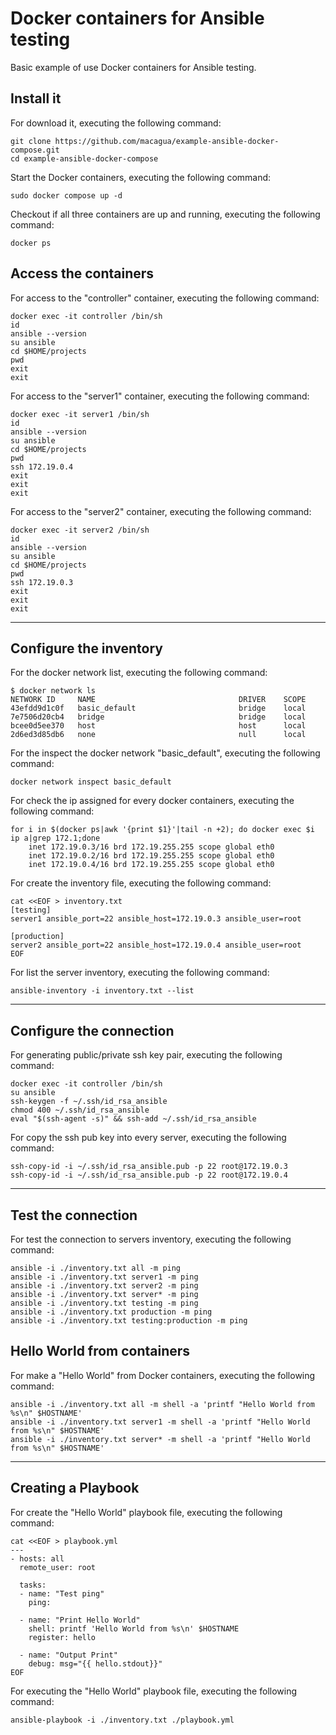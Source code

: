 # Docker containers for Ansible testing

Basic example of use Docker containers for Ansible testing.

## Install it

For download it, executing the following command:

```
git clone https://github.com/macagua/example-ansible-docker-compose.git
cd example-ansible-docker-compose
```

Start the Docker containers, executing the following command:

```
sudo docker compose up -d
```

Checkout if all three containers are up and running, executing the following command:

```
docker ps
```

## Access the containers

For access to the "controller" container, executing the following command:

```
docker exec -it controller /bin/sh
id
ansible --version
su ansible
cd $HOME/projects
pwd
exit
exit
```

For access to the "server1" container, executing the following command:

```
docker exec -it server1 /bin/sh
id
ansible --version
su ansible
cd $HOME/projects
pwd
ssh 172.19.0.4
exit
exit
exit
```

For access to the "server2" container, executing the following command:

```
docker exec -it server2 /bin/sh
id
ansible --version
su ansible
cd $HOME/projects
pwd
ssh 172.19.0.3
exit
exit
exit
```

---

## Configure the inventory

For the docker network list, executing the following command:

```
$ docker network ls
NETWORK ID     NAME                                DRIVER    SCOPE
43efdd9d1c0f   basic_default                       bridge    local
7e7506d20cb4   bridge                              bridge    local
bcee0d5ee370   host                                host      local
2d6ed3d85db6   none                                null      local
```

For the inspect the docker network "basic_default", executing the following command:

```
docker network inspect basic_default
```

For check the ip assigned for every docker containers, executing the following command:

```
for i in $(docker ps|awk '{print $1}'|tail -n +2); do docker exec $i ip a|grep 172.1;done
    inet 172.19.0.3/16 brd 172.19.255.255 scope global eth0
    inet 172.19.0.2/16 brd 172.19.255.255 scope global eth0
    inet 172.19.0.4/16 brd 172.19.255.255 scope global eth0
```

For create the inventory file, executing the following command:

```
cat <<EOF > inventory.txt
[testing]
server1 ansible_port=22 ansible_host=172.19.0.3 ansible_user=root

[production]
server2 ansible_port=22 ansible_host=172.19.0.4 ansible_user=root
EOF
```

For list the server inventory, executing the following command:

```
ansible-inventory -i inventory.txt --list
```
---

## Configure the connection

For generating public/private ssh key pair, executing the following command:

```
docker exec -it controller /bin/sh
su ansible
ssh-keygen -f ~/.ssh/id_rsa_ansible
chmod 400 ~/.ssh/id_rsa_ansible
eval "$(ssh-agent -s)" && ssh-add ~/.ssh/id_rsa_ansible
```

For copy the ssh pub key into every server, executing the following command:

```
ssh-copy-id -i ~/.ssh/id_rsa_ansible.pub -p 22 root@172.19.0.3
ssh-copy-id -i ~/.ssh/id_rsa_ansible.pub -p 22 root@172.19.0.4
```

---

## Test the connection

For test the connection to servers inventory, executing the following command:

```
ansible -i ./inventory.txt all -m ping
ansible -i ./inventory.txt server1 -m ping
ansible -i ./inventory.txt server2 -m ping
ansible -i ./inventory.txt server* -m ping
ansible -i ./inventory.txt testing -m ping
ansible -i ./inventory.txt production -m ping
ansible -i ./inventory.txt testing:production -m ping
```

## Hello World from containers

For make a "Hello World" from Docker containers, executing the following command:

```
ansible -i ./inventory.txt all -m shell -a 'printf "Hello World from %s\n" $HOSTNAME'
ansible -i ./inventory.txt server1 -m shell -a 'printf "Hello World from %s\n" $HOSTNAME'
ansible -i ./inventory.txt server* -m shell -a 'printf "Hello World from %s\n" $HOSTNAME'
```

---

## Creating a Playbook

For create the "Hello World" playbook file, executing the following command:

```
cat <<EOF > playbook.yml
---
- hosts: all
  remote_user: root

  tasks:
  - name: "Test ping"
    ping:

  - name: "Print Hello World"
    shell: printf 'Hello World from %s\n' $HOSTNAME
    register: hello

  - name: "Output Print"
    debug: msg="{{ hello.stdout}}"
EOF
```

For executing the "Hello World" playbook file, executing the following command:

```
ansible-playbook -i ./inventory.txt ./playbook.yml
```
